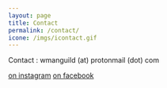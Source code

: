 ```yaml
---
layout: page
title: Contact
permalink: /contact/
icone: /imgs/icontact.gif
---
```

Contact : wmanguild (at) protonmail (dot) com


[on instagram](https://www.instagram.com/wman_guild/)
[on facebook](https://www.facebook.com/WMANguild/)


